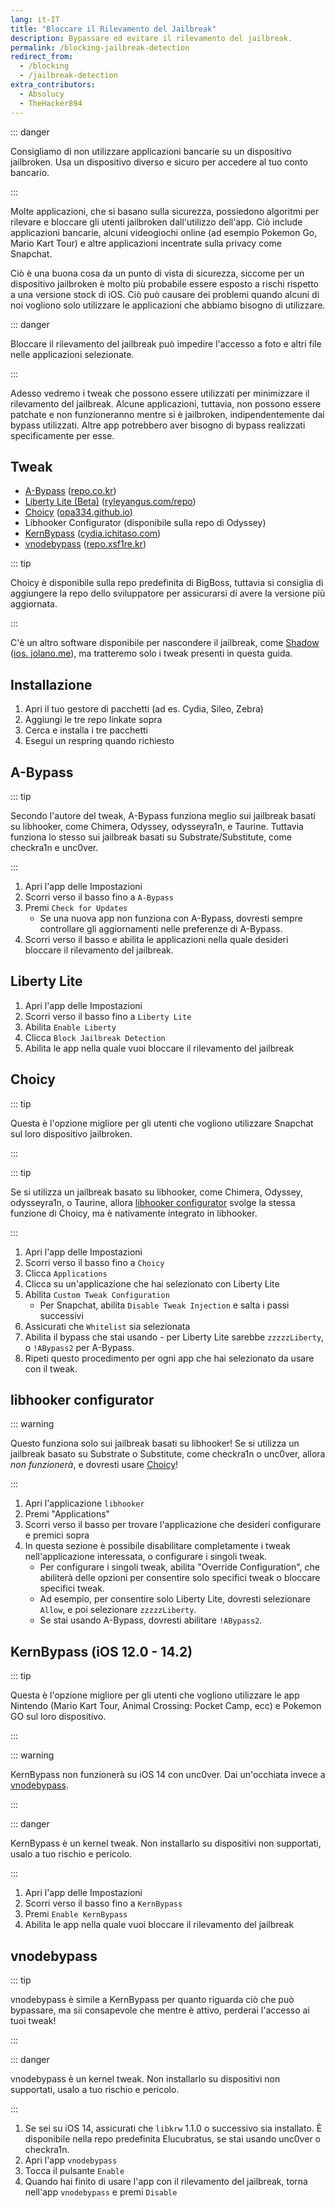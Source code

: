 ```yaml
---
lang: it-IT
title: "Bloccare il Rilevamento del Jailbreak"
description: Bypassare ed evitare il rilevamento del jailbreak.
permalink: /blocking-jailbreak-detection
redirect_from:
  - /blocking
  - /jailbreak-detection
extra_contributors:
  - Absolucy
  - TheHacker894
---
```


::: danger

Consigliamo di non utilizzare applicazioni bancarie su un dispositivo jailbroken. Usa un dispositivo diverso e sicuro per accedere al tuo conto bancario.

:::

Molte applicazioni, che si basano sulla sicurezza, possiedono algoritmi per rilevare e bloccare gli utenti jailbroken dall'utilizzo dell'app. Ciò include applicazioni bancarie, alcuni videogiochi online (ad esempio Pokemon Go, Mario Kart Tour) e altre applicazioni incentrate sulla privacy come Snapchat.

Ciò è una buona cosa da un punto di vista di sicurezza, siccome per un dispositivo jailbroken è molto più probabile essere esposto a rischi rispetto a una versione stock di iOS. Ciò può causare dei problemi quando alcuni di noi vogliono solo utilizzare le applicazioni che abbiamo bisogno di utilizzare.

::: danger

Bloccare il rilevamento del jailbreak può impedire l'accesso a foto e altri file nelle applicazioni selezionate.

:::

Adesso vedremo i tweak che possono essere utilizzati per minimizzare il rilevamento del jailbreak. Alcune applicazioni, tuttavia, non possono essere patchate e non funzioneranno mentre si è jailbroken, indipendentemente dai bypass utilizzati. Altre app potrebbero aver bisogno di bypass realizzati specificamente per esse.
## Tweak

- [A-Bypass](cydia://url/https://cydia.saurik.com/api/share#?source=https://repo.co.kr/&package=com.rpgfarm.a-bypass) (<a href="cydia://url/https://cydia.saurik.com/api/share#?source=https://repo.co.kr/">repo.co.kr</a>)
- [Liberty Lite (Beta)](cydia://url/https://cydia.saurik.com/api/share#?source=https://ryleyangus.com/repo/&package=com.ryleyangus.libertylite.beta) (<a href="cydia://url/https://cydia.saurik.com/api/share#?source=https://ryleyangus.com/repo/">ryleyangus.com/repo</a>)
- [Choicy](cydia://url/https://cydia.saurik.com/api/share#?source=https://opa334.github.io/&package=com.opa334.choicy) (<a href="cydia://url/https://cydia.saurik.com/api/share#?source=https://opa334.github.io/">opa334.github.io</a>)
- Libhooker Configurator (disponibile sulla repo di Odyssey)
- [KernBypass](cydia://url/https://cydia.saurik.com/api/share#?source=https://cydia.ichitaso.com/&package=jp.akusio.kernbypass-unofficial) (<a href="cydia://url/https://cydia.saurik.com/api/share#?source=https://cydia.ichitaso.com/">cydia.ichitaso.com</a>)
- [vnodebypass](cydia://url/https://cydia.saurik.com/api/share#?source=https://repo.xsf1re.kr/&package=kr.xsf1re.vnodebypass) (<a href="cydia://url/https://cydia.saurik.com/api/share#?source=https://repo.xsf1re.kr/">repo.xsf1re.kr</a>)

::: tip

Choicy è disponibile sulla repo predefinita di BigBoss, tuttavia si consiglia di aggiungere la repo dello sviluppatore per assicurarsi di avere la versione più aggiornata.

:::

C'è un altro software disponibile per nascondere il jailbreak, come [Shadow](sileo://package/me.jjolano.shadow) (<a href="sileo://source/https://ios.jjolano.me/">ios. jolano.me</a>), ma tratteremo solo i tweak presenti in questa guida.

## Installazione

1. Apri il tuo gestore di pacchetti (ad es. Cydia, Sileo, Zebra)
1. Aggiungi le tre repo linkate sopra
1. Cerca e installa i tre pacchetti
1. Esegui un respring quando richiesto

## A-Bypass

::: tip

Secondo l'autore del tweak, A-Bypass funziona meglio sui jailbreak basati su libhooker, come <router-link to="/installing-chimera">Chimera</router-link>, <router-link to="installing-odyssey">Odyssey</router-link>, <router-link to="/installing-odysseyra1n">odysseyra1n</router-link>, e <router-link to="/installing-taurine">Taurine</router-link>. Tuttavia funziona lo stesso sui jailbreak basati su Substrate/Substitute, come checkra1n e unc0ver.

:::

1. Apri l'app delle Impostazioni
2. Scorri verso il basso fino a `A-Bypass`
3. Premi `Check for Updates`
    - Se una nuova app non funziona con A-Bypass, dovresti sempre controllare gli aggiornamenti nelle preferenze di A-Bypass.
4. Scorri verso il basso e abilita le applicazioni nella quale desideri bloccare il rilevamento del jailbreak.

## Liberty Lite

1. Apri l'app delle Impostazioni
1. Scorri verso il basso fino a `Liberty Lite`
1. Abilita `Enable Liberty`
1. Clicca `Block Jailbreak Detection`
1. Abilita le app nella quale vuoi bloccare il rilevamento del jailbreak

## Choicy

::: tip

Questa è l'opzione migliore per gli utenti che vogliono utilizzare Snapchat sul loro dispositivo jailbroken.

:::

::: tip

Se si utilizza un jailbreak basato su libhooker, come <router-link to="/installing-chimera">Chimera</router-link>, <router-link to="installing-odyssey">Odyssey</router-link>, <router-link to="/installing-odysseyra1n">odysseyra1n</router-link>, o <router-link to="/installing-taurine">Taurine</router-link>, allora [libhooker configurator](#libhooker-configurator) svolge la stessa funzione di Choicy, ma è nativamente integrato in libhooker.

:::

1. Apri l'app delle Impostazioni
1. Scorri verso il basso fino a `Choicy`
1. Clicca `Applications`
1. Clicca su un'applicazione che hai selezionato con Liberty Lite
1. Abilita `Custom Tweak Configuration`
    - Per Snapchat, abilita `Disable Tweak Injection` e salta i passi successivi
1. Assicurati che `Whitelist` sia selezionata
1. Abilita il bypass che stai usando - per Liberty Lite sarebbe `zzzzzLiberty`, o `!ABypass2` per A-Bypass.
1. Ripeti questo procedimento per ogni app che hai selezionato da usare con il tweak.

## libhooker configurator

::: warning

Questo funziona solo sui jailbreak basati su libhooker! Se si utilizza un jailbreak basato su Substrate o Substitute, come checkra1n o unc0ver, allora *non funzionerà*, e dovresti usare [Choicy](#choicy)!

:::

1. Apri l'applicazione `libhooker`
1. Premi "Applications"
1. Scorri verso il basso per trovare l'applicazione che desideri configurare e premici sopra
1. In questa sezione è possibile disabilitare completamente i tweak nell'applicazione interessata, o configurare i singoli tweak.
   - Per configurare i singoli tweak, abilita "Override Configuration", che abiliterà delle opzioni per consentire solo specifici tweak o bloccare specifici tweak.
   - Ad esempio, per consentire solo Liberty Lite, dovresti selezionare `Allow`, e poi selezionare `zzzzzLiberty`.
   - Se stai usando A-Bypass, dovresti abilitare `!ABypass2`.

## KernBypass (iOS 12.0 - 14.2)

::: tip

Questa è l'opzione migliore per gli utenti che vogliono utilizzare le app Nintendo (Mario Kart Tour, Animal Crossing: Pocket Camp, ecc) e Pokemon GO sul loro dispositivo.

:::

::: warning

KernBypass non funzionerà su iOS 14 con unc0ver. Dai un'occhiata invece a [vnodebypass](#vnodebypass).

:::

::: danger

KernBypass è un kernel tweak. Non installarlo su dispositivi non supportati, usalo a tuo rischio e pericolo.

:::

1. Apri l'app delle Impostazioni
1. Scorri verso il basso fino a `KernBypass`
1. Premi `Enable KernBypass`
1. Abilita le app nella quale vuoi bloccare il rilevamento del jailbreak

## vnodebypass

::: tip

vnodebypass è simile a KernBypass per quanto riguarda ciò che può bypassare, ma sii consapevole che mentre è attivo, perderai l'accesso ai tuoi tweak!

:::

::: danger

vnodebypass è un kernel tweak. Non installarlo su dispositivi non supportati, usalo a tuo rischio e pericolo.

:::

1. Se sei su iOS 14, assicurati che `libkrw` 1.1.0 o successivo sia installato. È disponibile nella repo predefinita Elucubratus, se stai usando unc0ver o checkra1n.
2. Apri l'app `vnodebypass`
3. Tocca il pulsante `Enable`
4. Quando hai finito di usare l'app con il rilevamento del jailbreak, torna nell'app `vnodebypass` e premi `Disable`
